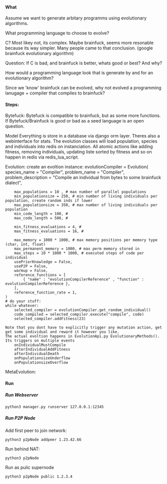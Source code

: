 

#### What 
  
Assume we want to generate arbitary programms using evolutionary algorithms.

What programming language to choose to evolve?

C? Most likey not, its complex. Maybe brainfuck, seems more resonable because its way simpler. Many people came to that conclusion. (google brainfuck evolutionary algorithm)

Question: If C is bad, and brainfuck is better, whats good or best? And why? 

How would a programming language look that is generate by and for an evolutionary algorithm?

Since we 'know' brainfuck can be evolved, why not evolved a programming lanugage + compiler that compiles to brainfuck? 


#### Steps:  

Bytefuck:
    Bytefuck is compatible to brainfuck, but as some more functions.
    If Bytefuck/Brainfuck is good or bad as a seed language is an open question.
    
Model
    Everything is store in a database via django orm layer. Theres also a webinterface for stats.
    The evolution classes will load population, species and individuals into redis on instanciation.
    All atomic actions like adding fitness, removing individuals, updating liste sorted by fitness and so on happen in redis via redis_lua_script.


Evolution:
   create an evoltion instance:
    evolutionCompiler = Evolution(
        species_name = "Compiler",
        problem_name =  "Compiler", 
        problem_description = "Compile an individual from bytes to some brainfuck dialect",
        
        max_populations = 10 , # max number of parallel populations
        min_populationsize = 250, # min number of living individuals per population, create random inds if lower
        max_populationsize = 350, # max number of living individuals per population
        min_code_length = 100, #
        max_code_length = 500, #
        
        min_fitness_evaluations = 4, #
        max_fitness_evaluations = 16, #
        
        max_memory = 1000 * 1000, # max memory positions per memory type (char, int, float)
        max_permanent_memory = 1000, # max perm memory stored in 
        max_steps = 10 * 1000 * 1000, # executed steps of code per individual 
        usePriorKnowledge = False,
        useP2P = False,
        warmup = False,
        reference_functions = [
            { "name" : "evolutionCompilerReference" , "function" : evolutionCompilerReference },
        ],
        reference_function_rate = 1,
    )   
    # do your stuff:
    while whatever:
        selected_compiler = evolutionCompiler.get_random_individual()
        code_compiled = selected_compiler.execute("compile", code)
        selected_compiler.addFitness(23)
            
    Note that you dont have to explicitly trigger any mutation action, get get some individual and reward it however you like.
    The actual evoltion happens in EvolutionApi.py EvolutionaryMethods(). Its triggers on multiple events
        onIndividualMustCompile
        afterIndividualAddFitness
        afterIndividualDeath
        onPopulationsizeUnderflow
        onPopulationsizeOverflow
        
MetaEvolution:
    
            
#### Run

##### Run Webserver
```
python3 manager.py runserver 127.0.0.1:12345
```

##### Run P2P Node

Add first peer to join network:
```
python3 p2pNode addpeer 1.23.42.66
```

Run behind NAT:
```
python3 p2pNode
```

Run as pulic supernode
```
python3 p2pNode public 1.2.3.4
```
